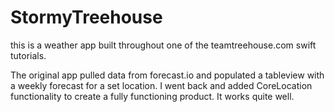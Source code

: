 # StormyTreehouse


this is a weather app built throughout one of the teamtreehouse.com swift tutorials. 

The original app pulled data from forecast.io and populated a tableview with a weekly forecast for a set location.
I went back and added CoreLocation functionality to create a fully functioning product. It works quite well.
